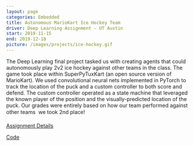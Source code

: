 ```yaml
---
layout: page
categories: Embedded
title: Autonomous MarioKart Ice Hockey Team
driver: Deep Learning Assignment - UT Austin
start: 2019-11-15
end: 2019-12-18
picture: /images/projects/ice-hockey.gif
---
```

The Deep Learning final project tasked us with creating agents that could autonomously play 2v2 ice hockey against other teams in the class. The game took place within SuperPyTuxKart (an open source version of MarioKart). We used convolutional neural nets implemented in PyTorch to track the location of the puck and a custom controller to both score and defend. The custom controller operated as a state machine that leveraged the known player of the position and the visually-predicted location of the puck. Our grades were entirely based on how our team performed against other teams &#150; we took 2nd place!

[Assignment Details](http://www.philkr.net/dl_class/homework/final/)

[Code](https://github.com/willcray/deep_learning/tree/master/final)
